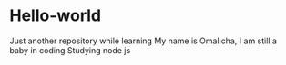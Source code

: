 # Hello-world
Just another repository while learning
My name is Omalicha, I am still a baby in coding
Studying node js
